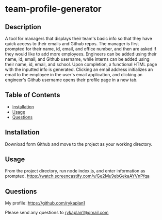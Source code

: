 # team-profile-generator 

## Description

A tool for managers that displays their team's basic info so that they have quick access to their emails and Github repos. The manager is first prompted for their name, id, email, and office number, and then are asked if they would like to add more employees. Engineers can be added using their name, id, email, and Github username, while interns can be added using their name, id, email, and school. Upon completion, a functional HTML page with the inputted info is generated. Clicking an email address initializes an email to the employee in the user's email application, and clicking an engineer's Github username opens their profile page in a new tab.

## Table of Contents

- [Installation](#installation)
- [Usage](#usage)
- [Questions](#questions)

## Installation

Download form Github and move to the project as your working directory.

## Usage

From the project directory, run node index.js, and enter information as prompted.
https://watch.screencastify.com/v/Ge2Mu9ebGekaAYVnPfqa

## Questions

My profile: https://github.com/rykaplan1

Please send any questions to rykaplan1@gmail.com